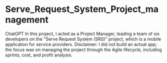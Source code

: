 # Serve_Request_System_Project_management
 ChatGPT In this project, I acted as a Project Manager, leading a team of six developers on the "Serve Request System (SRS)" project, which is a mobile application for service providers. Disclaimer: I did not build an actual app; the focus was on managing the project through the Agile lifecycle, including sprints, cost, and profit analysis.
